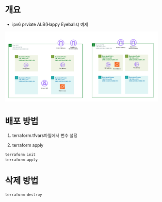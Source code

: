 # 개요
* ipv6 prviate ALB(Happy Eyeballs) 예제

![](./imgs/arch.png)

# 배포 방법

1. terraform.tfvars파일에서 변수 설정

2. terraform apply

```sh
terraform init
terraform apply
```

# 삭제 방법

```sh
terraform destroy
```
